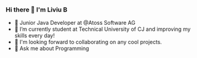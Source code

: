 ### Hi there 👋 I'm Liviu B


- 🔭 Junior Java Developer at @Atoss Software AG
- 🌱 I’m currently student at Technical University of CJ and improving my skills every day!
- 👯 I'm looking forward to collaborating on any cool projects.
- 💬 Ask me about Programming
